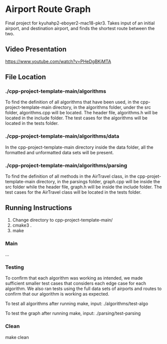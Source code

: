# Airport Route Graph
Final project for kyuhahp2-eboyer2-mac18-pkr3. Takes input of an initial airport, and destination airport, and finds the shortest route between the two.

## Video Presentation
https://www.youtube.com/watch?v=PHeDgBKjMTA

## File Location

### ./cpp-project-template-main/algorithms
To find the definition of all algorithms that have been used, in the cpp-project-template-main directory, in the algorithms folder, under the src folder, algorithms.cpp will be located. The header file, algorithms.h will be located in the include folder. The test cases for the algorithms will be located in the tests folder.

### ./cpp-project-template-main/algorithms/data
In the cpp-project-template-main directory inside the data folder, all the formatted and unformatted data sets will be present.

### ./cpp-project-template-main/algorithms/parsing
To find the definition of all methods in the AirTravel class, in the cpp-projet-template-main directory, in the parsings folder, graph.cpp will be inside the src folder while the header file, graph.h will be inside the include folder. The test cases for the AirTravel class will be located in the tests folder.

## Running Instructions

1. Change directory to cpp-project-template-main/
2. cmake3 .
3. make

### Main
…

### Testing
To confirm that each algorithm was working as intended, we made sufficient smaller test cases that considers each edge case for each algorithm. We also ran tests using the full data sets of airports and routes to confirm that our algorithm is working as expected.

To test all algorithms after running make, input: 
./algorithms/test-algo

To test the graph after running make, input:
./parsing/test-parsing

### Clean
make clean


